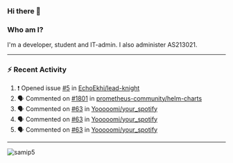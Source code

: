 ### Hi there 👋

### Who am I?
I'm a developer, student and IT-admin. I also administer AS213021.

---
### :zap: Recent Activity
<!--START_SECTION:activity-->
1. ❗️ Opened issue [#5](https://github.com/EchoEkhi/lead-knight/issues/5) in [EchoEkhi/lead-knight](https://github.com/EchoEkhi/lead-knight)
2. 🗣 Commented on [#1801](https://github.com/prometheus-community/helm-charts/issues/1801) in [prometheus-community/helm-charts](https://github.com/prometheus-community/helm-charts)
3. 🗣 Commented on [#63](https://github.com/Yooooomi/your_spotify/issues/63) in [Yooooomi/your_spotify](https://github.com/Yooooomi/your_spotify)
4. 🗣 Commented on [#63](https://github.com/Yooooomi/your_spotify/issues/63) in [Yooooomi/your_spotify](https://github.com/Yooooomi/your_spotify)
5. 🗣 Commented on [#63](https://github.com/Yooooomi/your_spotify/issues/63) in [Yooooomi/your_spotify](https://github.com/Yooooomi/your_spotify)
<!--END_SECTION:activity-->
---

<img align="center" src="https://github-readme-stats.vercel.app/api?username=samip5&show_icons=true" alt="samip5" />

